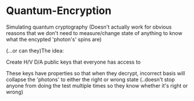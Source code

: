 # Quantum-Encryption
Simulating quantum cryptography
(Doesn't actually work for obvious reasons that we don't need to measure/change state of anything to know what the encypted 'photon's' spins are)


<p>(...or can they)The idea:</p>
<p>Create H/V D/A public keys that everyone has access to</p>
<p>These keys have properties so that when they decrypt, incorrect basis will collapse the 'photons' to either the right or wrong state (..doesn't stop anyone from doing the test multiple times so they know whether it's right or wrong)</p>
